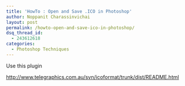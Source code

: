 ```yaml
---
title: 'HowTo : Open and Save .ICO in Photoshop'
author: Noppanit Charassinvichai
layout: post
permalink: /howto-open-and-save-ico-in-photoshop/
dsq_thread_id:
  - 243612618
categories:
  - Photoshop Techniques
---
```

<p align="left">
  Use this plugin
</p>

<p align="left">
  <a href="http://www.telegraphics.com.au/svn/icoformat/trunk/dist/README.html">http://www.telegraphics.com.au/svn/icoformat/trunk/dist/README.html</a>
</p>
